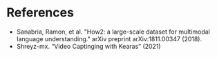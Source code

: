 
# References

* Sanabria, Ramon, et al. "How2: a large-scale dataset for multimodal language understanding." arXiv preprint arXiv:1811.00347 (2018).
* Shreyz-mx. “Video Captinging with Kearas” (2021)

